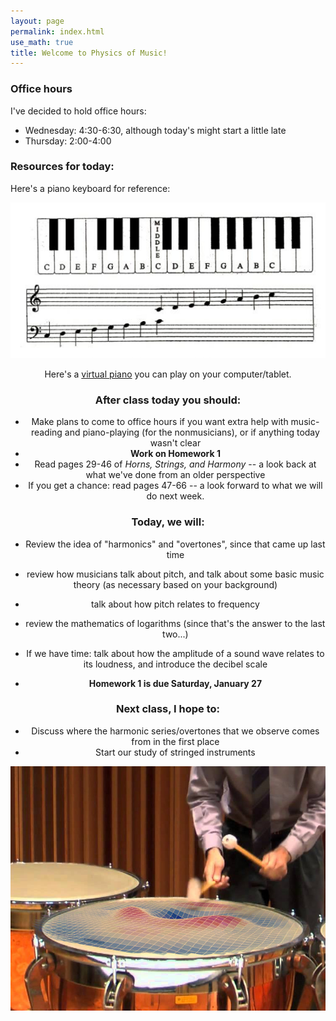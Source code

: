 ```yaml
---
layout: page 
permalink: index.html
use_math: true
title: Welcome to Physics of Music!
---
```


### Office hours

I've decided to hold office hours:

* Wednesday: 4:30-6:30, although today's might start a little late
* Thursday: 2:00-4:00

### Resources for today:

Here's a piano keyboard for reference:

<center><img src="piano_keyboard_picture.jpg">

Here's a <a href="https://www.onlinepianist.com/virtual-piano">virtual piano</a> you can play on your computer/tablet.



### After class today you should:

* Make plans to come to office hours if you want extra help with music-reading and piano-playing (for the nonmusicians),
or if anything today wasn't clear
* **Work on Homework 1**
* Read pages 29-46 of *Horns, Strings, and Harmony* -- a look back at what we've done from an older perspective
* If you get a chance: read pages 47-66 -- a look forward to what we will do next week.

### Today, we will:
  * Review the idea of "harmonics" and "overtones", since that came up last time
  * review how musicians talk about pitch, and talk about some basic music theory (as necessary based on your background)
  * talk about how pitch relates to frequency
  * review the mathematics of logarithms (since that's the answer to the last two...)
  * If we have time: talk about how the amplitude of a sound wave relates to its loudness, and introduce the decibel scale

* **Homework 1 is due Saturday, January 27**

### Next class, I hope to:

* Discuss where the harmonic series/overtones that we observe comes from in the first place
* Start our study of stringed instruments

<center><img src="timpanist.jpg">
